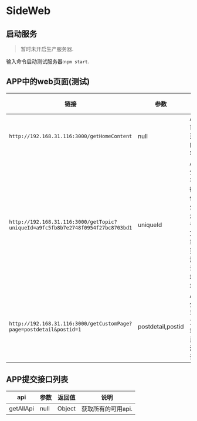 # SideWeb

## 启动服务

> 暂时未开启生产服务器.

输入命令启动测试服务器:`npm start`.

## APP中的web页面(测试)

| 链接 | 参数 | 说明 | 其它 |
| ---- | ---- | ----| ---- |
| `http://192.168.31.116:3000/getHomeContent` | null | APP首页内容 | 无 |
| `http://192.168.31.116:3000/getTopic?uniqueId=a9fc5fb8b7e2748f0954f27bc8703bd1` | uniqueId | APP分享微信公众号文章页测试地址 | uniqueId是公众号文章id |
| `http://192.168.31.116:3000/getCustomPage?page=postdetail&postid=1` | postdetail,postid | APP分享文章页测试 | postdetail:页面名;postid:文章id |

## APP提交接口列表

| api | 参数 | 返回值 | 说明 |
| ---- | ---- | ----| ---- |
| getAllApi | null | Object | 获取所有的可用api. |